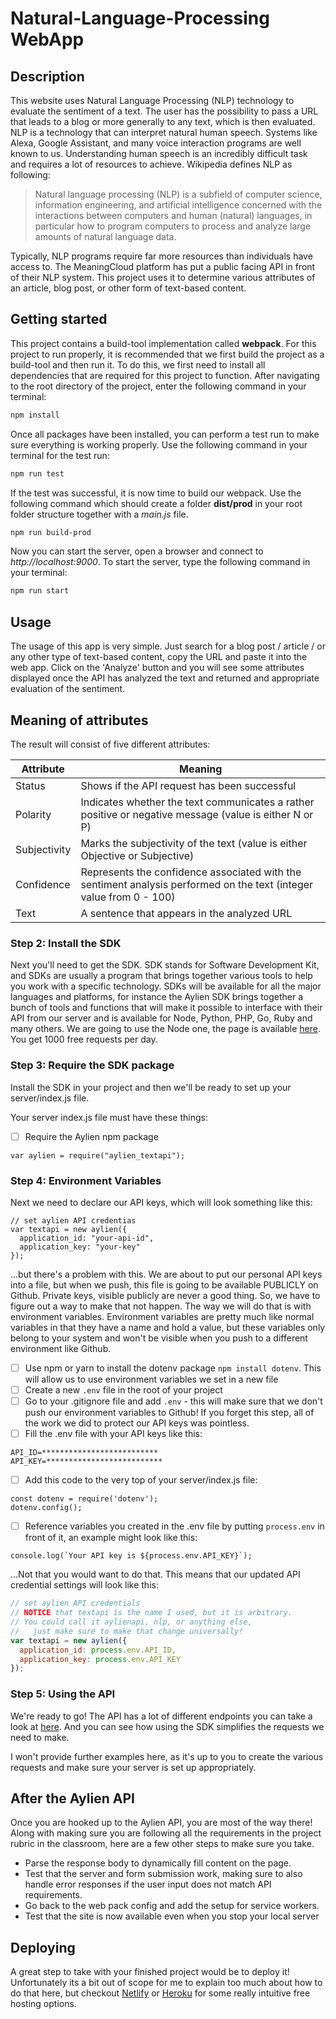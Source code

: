 # Natural-Language-Processing WebApp

## Description

This website uses Natural Language Processing (NLP) technology to evaluate the sentiment of a text. The user has the possibility to pass a URL that leads to a blog or more generally to any text, which is then evaluated. NLP is a technology that can interpret natural human speech. Systems like Alexa, Google Assistant, and many voice interaction programs are well known to us. Understanding human speech is an incredibly difficult task and requires a lot of resources to achieve. Wikipedia defines NLP as following:

> Natural language processing (NLP) is a subfield of computer science, information engineering, and artificial intelligence
concerned with the interactions between computers and human (natural) languages, in particular how to program computers to
process and analyze large amounts of natural language data.

Typically, NLP programs require far more resources than individuals have access to. The MeaningCloud platform has put a public facing API in front of their NLP system. This project uses it to determine various attributes of an article, blog post, or other form of text-based content.

## Getting started

This project contains a build-tool implementation called **webpack**. For this project to run properly, it is recommended that we first build the project as a build-tool and then run it. To do this, we first need to install all dependencies that are required for this project to function. After navigating to the root directory of the project, enter the following command in your terminal:
```bash
npm install
```
Once all packages have been installed, you can perform a test run to make sure everything is working properly. Use the following command in your terminal for the test run:
```bash
npm run test
```
If the test was successful, it is now time to build our webpack. Use the following command which should create a folder **dist/prod** in your root folder structure together with a *main.js* file.
```bash
npm run build-prod
```
Now you can start the server, open a browser and connect to *http://localhost:9000*. To start the server, type the following command in your terminal:
```bash
npm run start
```
## Usage

The usage of this app is very simple. Just search for a blog post / article / or any other type of text-based content, copy the URL and paste it into the web app. Click on the 'Analyze' button and you will see some attributes displayed once the API has analyzed the text and returned and appropriate evaluation of the sentiment.

## Meaning of attributes
The result will consist of five different attributes:

| Attribute | Meaning |
| ----------|-----------|
| Status  | Shows if the API request has been successful |
| Polarity | Indicates whether the text communicates a rather positive or negative message (value is either N or P) |
| Subjectivity | Marks the subjectivity of the text (value is either Objective or Subjective) |
| Confidence | Represents the confidence associated with the sentiment analysis performed on the text (integer value from 0 - 100) |
| Text | A sentence that appears in the analyzed URL |

### Step 2: Install the SDK
Next you'll need to get the SDK. SDK stands for Software Development Kit, and SDKs are usually a program that brings together various tools to help you work with a specific technology. SDKs will be available for all the major languages and platforms, for instance the Aylien SDK brings together a bunch of tools and functions that will make it possible to interface with their API from our server and is available for Node, Python, PHP, Go, Ruby and many others. We are going to use the Node one, the page is available [here](https://docs.aylien.com/textapi/sdks/#sdks). You get 1000 free requests per day.

### Step 3: Require the SDK package
Install the SDK in your project and then we'll be ready to set up your server/index.js file.

Your server index.js file must have these things:

- [ ] Require the Aylien npm package
```
var aylien = require("aylien_textapi");
```

### Step 4: Environment Variables
Next we need to declare our API keys, which will look something like this:
```
// set aylien API credentias
var textapi = new aylien({
  application_id: "your-api-id",
  application_key: "your-key"
});
```

...but there's a problem with this. We are about to put our personal API keys into a file, but when we push, this file is going to be available PUBLICLY on Github. Private keys, visible publicly are never a good thing. So, we have to figure out a way to make that not happen. The way we will do that is with environment variables. Environment variables are pretty much like normal variables in that they have a name and hold a value, but these variables only belong to your system and won't be visible when you push to a different environment like Github.

- [ ] Use npm or yarn to install the dotenv package ```npm install dotenv```. This will allow us to use environment variables we set in a new file
- [ ] Create a new ```.env``` file in the root of your project
- [ ] Go to your .gitignore file and add ```.env``` - this will make sure that we don't push our environment variables to Github! If you forget this step, all of the work we did to protect our API keys was pointless.
- [ ] Fill the .env file with your API keys like this:
```
API_ID=**************************
API_KEY=**************************
```
- [ ] Add this code to the very top of your server/index.js file:
```
const dotenv = require('dotenv');
dotenv.config();
```
- [ ] Reference variables you created in the .env file by putting ```process.env``` in front of it, an example might look like this:
```
console.log(`Your API key is ${process.env.API_KEY}`);
```
...Not that you would want to do that. This means that our updated API credential settings will look like this:
```javascript
// set aylien API credentials
// NOTICE that textapi is the name I used, but it is arbitrary. 
// You could call it aylienapi, nlp, or anything else, 
//   just make sure to make that change universally!
var textapi = new aylien({
  application_id: process.env.API_ID,
  application_key: process.env.API_KEY
});
```

### Step 5: Using the API

We're ready to go! The API has a lot of different endpoints you can take a look at [here](https://docs.aylien.com/textapi/endpoints/#api-endpoints). And you can see how using the SDK simplifies the requests we need to make. 

I won't provide further examples here, as it's up to you to create the various requests and make sure your server is set up appropriately.

## After the Aylien API

Once you are hooked up to the Aylien API, you are most of the way there! Along with making sure you are following all the requirements in the project rubric in the classroom, here are a few other steps to make sure you take.

- Parse the response body to dynamically fill content on the page.
- Test that the server and form submission work, making sure to also handle error responses if the user input does not match API requirements.
- Go back to the web pack config and add the setup for service workers.
- Test that the site is now available even when you stop your local server

## Deploying

A great step to take with your finished project would be to deploy it! Unfortunately its a bit out of scope for me to explain too much about how to do that here, but checkout [Netlify](https://www.netlify.com/) or [Heroku](https://www.heroku.com/) for some really intuitive free hosting options.
